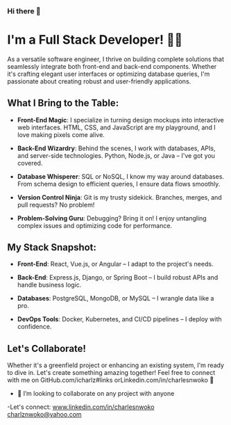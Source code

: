 ### Hi there 👋

# I'm a Full Stack Developer! 👨‍💻

As a versatile software engineer, I thrive on building complete solutions that seamlessly integrate both front-end and back-end components. Whether it's crafting elegant user interfaces or optimizing database queries, I'm passionate about creating robust and user-friendly applications.

## What I Bring to the Table:

- **Front-End Magic**: I specialize in turning design mockups into interactive web interfaces. HTML, CSS, and JavaScript are my playground, and I love making pixels come alive.

- **Back-End Wizardry**: Behind the scenes, I work with databases, APIs, and server-side technologies. Python, Node.js, or Java – I've got you covered.

- **Database Whisperer**: SQL or NoSQL, I know my way around databases. From schema design to efficient queries, I ensure data flows smoothly.

- **Version Control Ninja**: Git is my trusty sidekick. Branches, merges, and pull requests? No problem!

- **Problem-Solving Guru**: Debugging? Bring it on! I enjoy untangling complex issues and optimizing code for performance.

## My Stack Snapshot:

- **Front-End**: React, Vue.js, or Angular – I adapt to the project's needs.

- **Back-End**: Express.js, Django, or Spring Boot – I build robust APIs and handle business logic.

- **Databases**: PostgreSQL, MongoDB, or MySQL – I wrangle data like a pro.

- **DevOps Tools**: Docker, Kubernetes, and CI/CD pipelines – I deploy with confidence.

## Let's Collaborate!

Whether it's a greenfield project or enhancing an existing system, I'm ready to dive in. Let's create something amazing together! Feel free to connect with me on GitHub.com/icharlz#links orLinkedin.com/in/charlesnwoko 🚀

- 👯 I’m looking to collaborate on any project with anyone 

-Let's connect: www.linkedin.com/in/charlesnwoko      charlznwoko@yahoo.com

<!--
**iCharlz/iCharlz** is a ✨ _special_ ✨ repository because its `README.md` (this file) appears on your GitHub profile.

Here are some ideas to get you started:


-->
